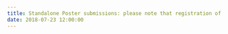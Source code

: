 ```yaml
---
title: Standalone Poster submissions: please note that registration of submission will be open until 27th July (i.e., deadline for Full submissions).
date: 2018-07-23 12:00:00
---
```

